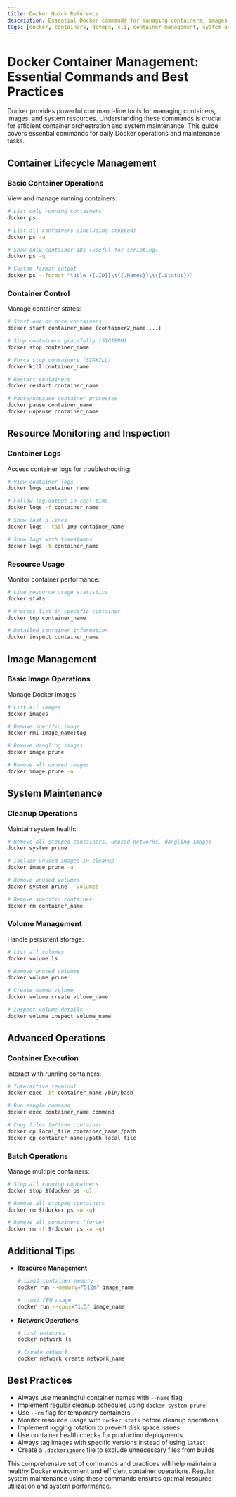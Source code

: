 ```yaml
---
title: Docker Quick Reference
description: Essential Docker commands for managing containers, images, and system resources with detailed explanations
tags: [docker, containers, devops, cli, container-management, system-administration]
---
```


# Docker Container Management: Essential Commands and Best Practices

Docker provides powerful command-line tools for managing containers, images, and system resources. Understanding these commands is crucial for efficient container orchestration and system maintenance. This guide covers essential commands for daily Docker operations and maintenance tasks.

## Container Lifecycle Management

### Basic Container Operations
View and manage running containers:
```bash
# List only running containers
docker ps

# List all containers (including stopped)
docker ps -a

# Show only container IDs (useful for scripting)
docker ps -q

# Custom format output
docker ps --format "table {{.ID}}\t{{.Names}}\t{{.Status}}"
```

### Container Control
Manage container states:
```bash
# Start one or more containers
docker start container_name [container2_name ...]

# Stop containers gracefully (SIGTERM)
docker stop container_name

# Force stop containers (SIGKILL)
docker kill container_name

# Restart containers
docker restart container_name

# Pause/unpause container processes
docker pause container_name
docker unpause container_name
```

## Resource Monitoring and Inspection

### Container Logs
Access container logs for troubleshooting:
```bash
# View container logs
docker logs container_name

# Follow log output in real-time
docker logs -f container_name

# Show last n lines
docker logs --tail 100 container_name

# Show logs with timestamps
docker logs -t container_name
```

### Resource Usage
Monitor container performance:
```bash
# Live resource usage statistics
docker stats

# Process list in specific container
docker top container_name

# Detailed container information
docker inspect container_name
```

## Image Management

### Basic Image Operations
Manage Docker images:
```bash
# List all images
docker images

# Remove specific image
docker rmi image_name:tag

# Remove dangling images
docker image prune

# Remove all unused images
docker image prune -a
```

## System Maintenance

### Cleanup Operations
Maintain system health:
```bash
# Remove all stopped containers, unused networks, dangling images
docker system prune

# Include unused images in cleanup
docker image prune -a

# Remove unused volumes
docker system prune --volumes

# Remove specific container
docker rm container_name
```

### Volume Management
Handle persistent storage:
```bash
# List all volumes
docker volume ls

# Remove unused volumes
docker volume prune

# Create named volume
docker volume create volume_name

# Inspect volume details
docker volume inspect volume_name
```

## Advanced Operations

### Container Execution
Interact with running containers:
```bash
# Interactive terminal
docker exec -it container_name /bin/bash

# Run single command
docker exec container_name command

# Copy files to/from container
docker cp local_file container_name:/path
docker cp container_name:/path local_file
```

### Batch Operations
Manage multiple containers:
```bash
# Stop all running containers
docker stop $(docker ps -q)

# Remove all stopped containers
docker rm $(docker ps -a -q)

# Remove all containers (force)
docker rm -f $(docker ps -a -q)
```

## Additional Tips

- **Resource Management**
  ```bash
  # Limit container memory
  docker run --memory="512m" image_name
  
  # Limit CPU usage
  docker run --cpus="1.5" image_name
  ```

- **Network Operations**
  ```bash
  # List networks
  docker network ls
  
  # Create network
  docker network create network_name
  ```

## Best Practices

- Always use meaningful container names with `--name` flag
- Implement regular cleanup schedules using `docker system prune`
- Use `--rm` flag for temporary containers
- Monitor resource usage with `docker stats` before cleanup operations
- Implement logging rotation to prevent disk space issues
- Use container health checks for production deployments
- Always tag images with specific versions instead of using `latest`
- Create a `.dockerignore` file to exclude unnecessary files from builds

This comprehensive set of commands and practices will help maintain a healthy Docker environment and efficient container operations. Regular system maintenance using these commands ensures optimal resource utilization and system performance.